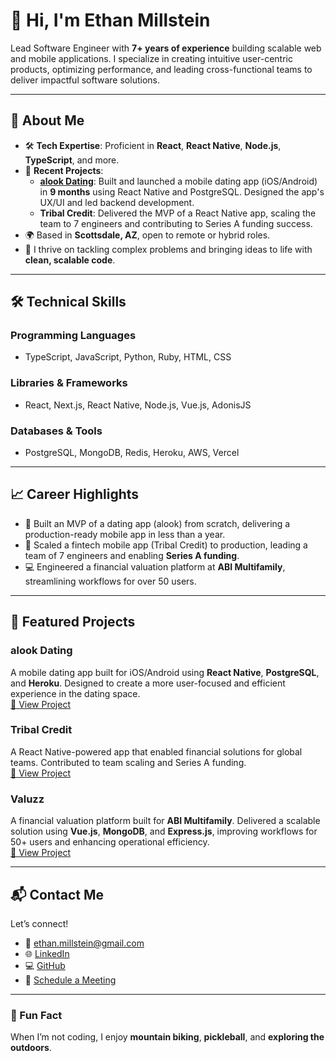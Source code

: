 <!--
**EthanDM/EthanDM** is a ✨ _special_ ✨ repository because its `README.md` (this file) appears on your GitHub profile.

Here are some ideas to get you started:

- 🔭 I’m currently working on ...
- 🌱 I’m currently learning ...
- 👯 I’m looking to collaborate on ...
- 🤔 I’m looking for help with ...
- 💬 Ask me about ...
- 📫 How to reach me: ...
- 😄 Pronouns: ...
- ⚡ Fun fact: ...
-->


# 👋 Hi, I'm Ethan Millstein  

Lead Software Engineer with **7+ years of experience** building scalable web and mobile applications. I specialize in creating intuitive user-centric products, optimizing performance, and leading cross-functional teams to deliver impactful software solutions.

---

## 🚀 About Me  

- 🛠️ **Tech Expertise**: Proficient in **React**, **React Native**, **Node.js**, **TypeScript**, and more.  
- 🌟 **Recent Projects**:  
  - **[alook Dating](https://www.alookdating.com)**: Built and launched a mobile dating app (iOS/Android) in **9 months** using React Native and PostgreSQL. Designed the app's UX/UI and led backend development.  
  - **Tribal Credit**: Delivered the MVP of a React Native app, scaling the team to 7 engineers and contributing to Series A funding success.  
- 🌍 Based in **Scottsdale, AZ**, open to remote or hybrid roles.  
- 🎯 I thrive on tackling complex problems and bringing ideas to life with **clean, scalable code**.

---

## 🛠️ Technical Skills  

### **Programming Languages**  
- TypeScript, JavaScript, Python, Ruby, HTML, CSS  

### **Libraries & Frameworks**  
- React, Next.js, React Native, Node.js, Vue.js, AdonisJS  

### **Databases & Tools**  
- PostgreSQL, MongoDB, Redis, Heroku, AWS, Vercel  

---

## 📈 Career Highlights  

- 🚀 Built an MVP of a dating app (alook) from scratch, delivering a production-ready mobile app in less than a year.  
- 📱 Scaled a fintech mobile app (Tribal Credit) to production, leading a team of 7 engineers and enabling **Series A funding**.  
- 💻 Engineered a financial valuation platform at **ABI Multifamily**, streamlining workflows for over 50 users.  

---

## 📂 Featured Projects  

### **alook Dating**  
A mobile dating app built for iOS/Android using **React Native**, **PostgreSQL**, and **Heroku**. Designed to create a more user-focused and efficient experience in the dating space.  
[🔗 View Project](https://www.alookdating.com)

### **Tribal Credit**  
A React Native-powered app that enabled financial solutions for global teams. Contributed to team scaling and Series A funding.  
[🔗 View Project](https://tribal.credit)

### **Valuzz**  
A financial valuation platform built for **ABI Multifamily**. Delivered a scalable solution using **Vue.js**, **MongoDB**, and **Express.js**, improving workflows for 50+ users and enhancing operational efficiency.  
[🔗 View Project](https://www.valuzz.com)

---

## 📬 Contact Me  

Let’s connect!  

- 📧 [ethan.millstein@gmail.com](mailto:ethan.millstein@gmail.com)  
- 🌐 [LinkedIn](https://linkedin.com/in/ethanmillstein)  
- 💻 [GitHub](https://github.com/EthanDM)  
- 📅 [Schedule a Meeting](https://cal.com/ethan-millstein)  

---

### 📖 Fun Fact  
When I’m not coding, I enjoy **mountain biking**, **pickleball**, and **exploring the outdoors**.  
